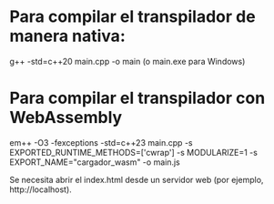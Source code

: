# Para compilar el transpilador de manera nativa:
   g++ -std=c++20 main.cpp -o main        (o main.exe para Windows)
   
# Para compilar el transpilador con WebAssembly
   em++ -O3 -fexceptions -std=c++23 main.cpp -s EXPORTED_RUNTIME_METHODS=['cwrap'] -s MODULARIZE=1 -s EXPORT_NAME="cargador_wasm" -o main.js
   
Se necesita abrir el index.html desde un servidor web (por ejemplo, http://localhost).
